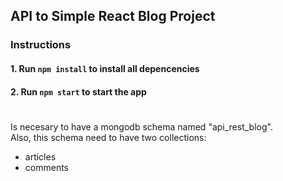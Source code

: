 ## API to Simple React Blog Project

### Instructions

#### 1. Run `npm install` to install all depencencies


#### 2. Run `npm start` to start the app

#

Is necesary to have a mongodb schema named "api_rest_blog".  
Also, this schema need to have two collections:
- articles
- comments